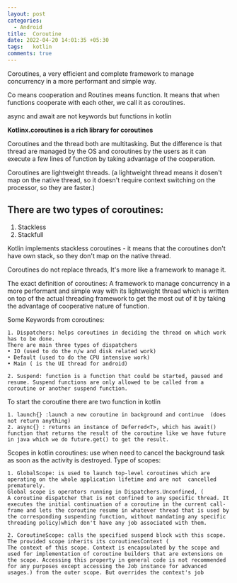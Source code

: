 ```yaml
---
layout: post
categories:
  - Android
title:  Coroutine
date: 2022-04-20 14:01:35 +05:30
tags:   kotlin
comments: true
---
```


Coroutines, a very efficient and complete framework to manage concurrency in a more performant and simple way.

Co means cooperation and Routines means function. It means that when functions cooperate with each other, we call it as coroutines.

async and await are not keywords but functions in kotlin 

**Kotlinx.coroutines is a rich library for coroutines**

Coroutines and the thread both are multitasking. But the difference is that thread are managed by the OS and coroutines by the users as it can execute a few lines of function by taking advantage of the cooperation.

Coroutines are lightweight threads. (a lightweight thread means it dosen't map on the  native thread, so it doesn't require context switching on the processor, so they are faster.)

## There are two types of coroutines:
  1. Stackless
  2. Stackfull

Kotlin implements stackless coroutines - it means that the coroutines don't have own stack, so they don't map on the native thread.

Coroutines do not replace threads, It's more like a framework to manage it.

The exact definition of coroutines: A framework to manage concurrency in a more performant and simple way with its lightweight thread which is written on top of the actual threading framework to get the most out of it by taking the advantage of cooperative nature of function.

Some Keywords from coroutines:

	1. Dispatchers: helps coroutines in deciding the thread on which work has to be done.
	There are main three types of dispatchers
	• IO (used to do the n/w and disk related work)
	• Default (used to do the CPU intensive work)
	• Main ( is the UI thread for android)
	
	2. Suspend: function is a function that could be started, paused and resume. Suspend functions are only allowed to be called from a coroutine or another suspend function.

To start the coroutine there are two function in kotlin

	1. launch{} :launch a new coroutine in background and continue  (does not return anything)
	2. async{} : returns an instance of Deferred<T>, which has await() function that returns the result of the coroutine like we have future in java which we do future.get() to get the result.


Scopes in kotlin coroutines: use when need to cancel the background task as soon as the activity is destroyed.
Type of scopes:

	1. GlobalScope: is used to launch top-level coroutines which are operating on the whole application lifetime and are not  cancelled prematurely.
	Global scope is operators running in Dispatchers.Unconfined, (
	A coroutine dispatcher that is not confined to any specific thread. It executes the initial continuation of a coroutine in the current call-frame and lets the coroutine resume in whatever thread that is used by the corresponding suspending function, without mandating any specific threading policy)which don't have any job associated with them.
	
	2. CoroutineScope: calls the specified suspend block with this scope. The provided scope inherits its coroutinesContext (
	The context of this scope. Context is encapsulated by the scope and used for implementation of coroutine builders that are extensions on the scope. Accessing this property in general code is not recommended for any purposes except accessing the Job instance for advanced usages.) from the outer scope. But overrides the context's job
